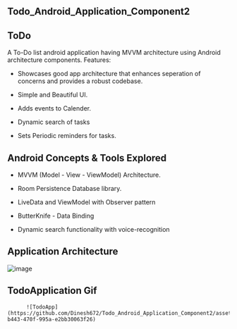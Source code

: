 ## Todo_Android_Application_Component2


## ToDo

A To-Do list android application having MVVM architecture using Android architecture components.
Features:


* Showcases good app architecture that enhances seperation of concerns and provides a robust codebase.


* Simple and Beautiful UI.

* Adds events to Calender.


* Dynamic search of tasks


* Sets Periodic reminders for tasks.



## Android Concepts & Tools Explored


 * MVVM (Model - View - ViewModel) Architecture.


 * Room Persistence Database library.


 * LiveData and ViewModel with Observer pattern


 * ButterKnife - Data Binding


 * Dynamic search functionality with voice-recognition



## Application Architecture


  ![image](https://github.com/Dinesh672/Todo_Android_Application_Component2/assets/66740714/a3580c6c-7fd2-494c-ad18-0b9890db995d)  


## TodoApplication Gif 


          ![TodoApp](https://github.com/Dinesh672/Todo_Android_Application_Component2/assets/66740714/19d39b0b-b443-470f-995a-e2bb30063f26)  


